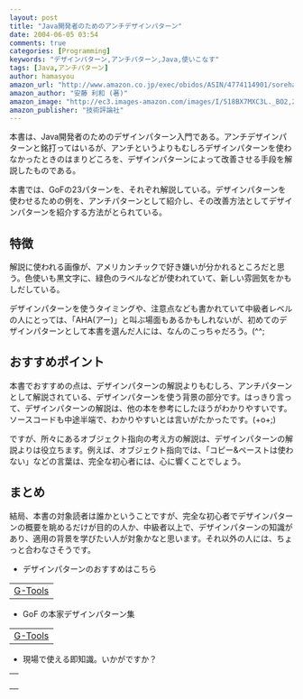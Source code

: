 ```yaml
---
layout: post
title: "Java開発者のためのアンチデザインパターン"
date: 2004-06-05 03:54
comments: true
categories: [Programming]
keywords: "デザインパターン,アンチパターン,Java,使いこなす"
tags: [Java,アンチパターン]
author: hamasyou
amazon_url: "http://www.amazon.co.jp/exec/obidos/ASIN/4774114901/sorehabooks-22"
amazon_author: "安藤 利和 (著)"
amazon_image: "http://ec3.images-amazon.com/images/I/518BX7MXC3L._BO2,204,203,200_PIsitb-sticker-arrow-click,-76_AA300_SH20_OU09_.jpg"
amazon_publisher: "技術評論社"
---
```


本書は、Java開発者のためのデザインパターン入門である。アンチデザインパターンと銘打ってはいるが、アンチというよりもむしろデザインパターンを使わなかったときのはまりどころを、デザインパターンによって改善させる手段を解説したものである。


<!-- more -->

本書では、GoFの23パターンを、それぞれ解説している。デザインパターンを使わせるための例を、アンチパターンとして紹介し、その改善方法としてデザインパターンを紹介する方法がとられている。

<h2>特徴</h2>

解説に使われる画像が、アメリカンチックで好き嫌いが分かれるところだと思う。色使いも黒文字に、緑色のラベルなどが使われていて、新しい雰囲気をかもしだしている。

デザインパターンを使うタイミングや、注意点なども書かれていて中級者レベルの人にとっては、「AHA(アー)」と叫ぶ場面もあるかもしれないが、初めてのデザインパターンとして本書を選んだ人には、なんのこっちゃだろう。(^^;

<h2>おすすめポイント</h2>

本書でおすすめの点は、デザインパターンの解説よりもむしろ、アンチパターンとして解説されている、デザインパターンを使う背景の部分です。はっきり言って、デザインパターンの解説は、他の本を参考にしたほうがわかりやすいです。ソースコードも中途半端で、わかりやすいとは言いがたかったです。(+o+;)

ですが、所々にあるオブジェクト指向の考え方の解説は、デザインパターンの解説よりは役立ちます。例えば、オブジェクト指向では、「コピー&amp;ペーストは使わない」などの言葉は、完全な初心者には、心に響くことでしょう。

<h2>まとめ</h2>

結局、本書の対象読者は誰かということですが、完全な初心者でデザインパターンの概要を眺めるだけが目的の人か、中級者以上で、デザインパターンの知識があり、適用の背景を学びたい人が対象かなと思います。それ以外の人には、ちょっと合わなさそうです。

+ デザインパターンのおすすめはこちら

<div class="rakuten"><table width="400" border="0" cellpadding="5"><tr><td colspan="2"><a href="http://www.amazon.co.jp/exec/obidos/ASIN/4797327030/sorehabooks-22/" rel="external nofollow">G-Tools</a></font><br /></td></tr></table></div>

+ GoF の本家デザインパターン集

<div class="rakuten"><table width="400" border="0" cellpadding="5"><tr><td colspan="2"><a href="http://www.amazon.co.jp/exec/obidos/ASIN/4797311126/sorehabooks-22/" rel="external nofollow">G-Tools</a></font><br /></td></tr></table></div>

+ 現場で使える即知識。いかがですか？

<div class="rakuten"><table border="0" cellpadding="5" width="400"><tr><td valign="top"><a href="http://www.amazon.co.jp/exec/obidos/ASIN/4798106976/sorehabooks-22/" rel="external nofollow"></a><br /></td></tr></table>
</div>




